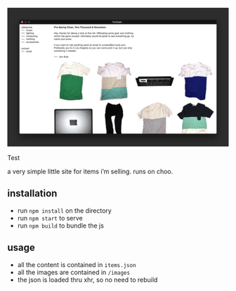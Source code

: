 ![](thumbnail.png)

Test

a very simple little site for items i’m selling. runs on choo.

## installation

- run `npm install` on the directory
- run `npm start` to serve
- run `npm build` to bundle the js

## usage

- all the content is contained in `items.json`
- all the images are contained in `/images`
- the json is loaded thru xhr, so no need to rebuild
